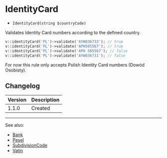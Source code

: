 # IdentityCard

- `IdentityCard(string $countryCode)`

Validates Identity Card numbers according to the defined country.

```php
v::identityCard('PL')->validate('AYW036733'); // true
v::identityCard('PL')->validate('APH505567'); // true
v::identityCard('PL')->validate('APH 505567'); // false
v::identityCard('PL')->validate('AYW036731'); // false
```

For now this rule only accepts Polish Identity Card numbers (Dowód Osobisty).

## Changelog

Version | Description
--------|-------------
  1.1.0 | Created

***
See also:

- [Bank](Bank.md)
- [Pesel](Pesel.md)
- [SubdivisionCode](SubdivisionCode.md)
- [Vatin](Vatin.md)
